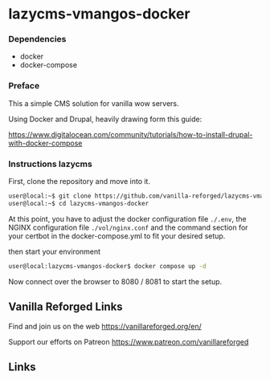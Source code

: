 # lazycms-vmangos-docker

### Dependencies

+ docker
+ docker-compose

### Preface

This a simple CMS solution for vanilla wow servers.

Using Docker and Drupal, heavily drawing form this guide:

https://www.digitalocean.com/community/tutorials/how-to-install-drupal-with-docker-compose

### Instructions lazycms

First, clone the repository and move into it.

```sh
user@local:~$ git clone https://github.com/vanilla-reforged/lazycms-vmangos-docker
user@local:~$ cd lazycms-vmangos-docker
```

At this point, you have to adjust the docker configuration file `./.env`, the NGINX configuration file `./vol/nginx.conf` and the command section for your certbot in the docker-compose.yml to fit your desired setup. 

then start your environment

```sh
user@local:lazycms-vmangos-docker$ docker compose up -d
```
Now connect over the browser to 8080 / 8081 to start the setup.

## Vanilla Reforged Links

Find and join us on the web https://vanillareforged.org/en/

Support our efforts on Patreon https://www.patreon.com/vanillareforged

## Links

[vmangos]: https://github.com/vmangos/core
